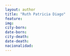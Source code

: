 ```yaml
---
layout: author
title: "Ruth Patricia Diago"
feature:
img: 
city-born:
date-born: 
city-death: 
date-death:
nacionalidad:
---
```

